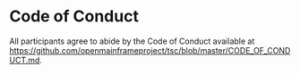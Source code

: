 # Code of Conduct

All participants agree to abide by the Code of Conduct available at <https://github.com/openmainframeproject/tsc/blob/master/CODE_OF_CONDUCT.md>.
